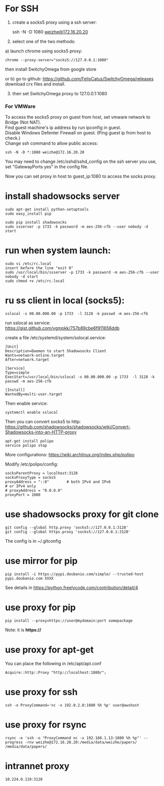 # For SSH
1) create a socks5 proxy using a ssh server:

	ssh -N -D 1080 weizhe@172.16.20.20

2) select one of the two methods:

a) launch chrome using socks5 proxy: 

	chrome --proxy-server="socks5://127.0.0.1:1080"

then install SwitchyOmega from google store

or b) go to github: https://github.com/FelisCatus/SwitchyOmega/releases   
download crx files and install.

3) then set SwitchyOmega proxy to 127.0.0.1:1080   

### For VMWare
To access the socks5 proxy on guest from host, set vmware network to Bridge (Not NAT).   
Find guest machine's ip address by run ipconfig in guest.   
Disable Windows Defenter Firewall on guest. (Ping guest ip from host to check.)   
Change ssh command to allow public access:
	
	ssh -N -D *:1080 weizhe@172.16.20.20

You may need to change /etc/sshd/sshd_config on the ssh server you use, set "GatewayPorts yes" in the config file.   

Now you can set proxy in host to guest_ip:1080 to access the socks proxy.   

# install shadowsocks server
	sudo apt-get install python-setuptools
	sudo easy_install pip
	
	sudo pip install shadowsocks
	sudo ssserver -p 1733 -k password -m aes-256-cfb --user nobody -d start

# run when system launch:
	sudo vi /etc/rc.local
	insert before the line "exit 0"
	sudo /usr/local/bin/ssserver -p 1733 -k password -m aes-256-cfb --user nobody -d start
	sudo chmod +x /etc/rc.local

# ru ss client in local (socks5):

	sslocal -s 00.00.000.00 -p 1733  -l 3128 -k passwd -m aes-256-cfb

run sslocal as service:
https://gist.github.com/ygmpkk/757b89cbe6f911656ddb

create a file /etc/systemd/system/sslocal.service:

	[Unit]
	Description=Daemon to start Shadowsocks Client
	Wants=network-online.target
	After=network.target

	[Service]
	Type=simple
	ExecStart=/usr/local/bin/sslocal -s 00.00.000.00 -p 1733  -l 3128 -k passwd -m aes-256-cfb   

	[Install]
	WantedBy=multi-user.target

Then enable service:

	systemctl enable sslocal
	

Then you can convert socks5 to http: 
https://github.com/shadowsocks/shadowsocks/wiki/Convert-Shadowsocks-into-an-HTTP-proxy
	
	apt-get install polipo
	service polipo stop

More configurations:
https://wiki.archlinux.org/index.php/polipo

Modify /etc/polipo/config:
	
	socksParentProxy = localhost:3128
	socksProxyType = socks5
	proxyAddress = "::0"        # both IPv4 and IPv6
	# or IPv4 only
	# proxyAddress = "0.0.0.0"
	proxyPort = 1080

# use shadowsocks proxy for git clone
  	git config --global http.proxy 'socks5://127.0.0.1:3128'
	git config --global https.proxy 'socks5://127.0.0.1:3128'
	
The config is in ~/.gitconfig

# use mirror for pip
	pip install -i https://pypi.doubanio.com/simple/ --trusted-host pypi.doubanio.com XXXX
	
See details in https://python.freelycode.com/contribution/detail/4

# use proxy for pip
	pip install --proxy=https://user@mydomain:port somepackage
Note: it is **https://**

# use proxy for apt-get
You can place the following in /etc/apt/apt.conf
	
	Acquire::http::Proxy "http://localhost:1080/";

# use proxy for ssh

	ssh -o ProxyCommand='nc -x 192.0.2.0:1080 %h %p' user@awshost

# use proxy for rsync

	rsync -e 'ssh -o "ProxyCommand nc -x 192.168.1.13:1080 %h %p"' --progress -rnv weizhe@172.16.20.20:/media/data/weizhe/papers/ /media/data/papers/
	
# intrannet proxy

	10.224.0.110:3128
	
